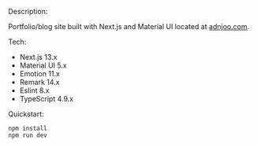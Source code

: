 Description:

Portfolio/blog site built with Next.js and Material UI located at [adnjoo.com](https://adnjoo.com).

Tech:

- Next.js 13.x
- Material UI 5.x
- Emotion 11.x
- Remark 14.x
- Eslint 8.x
- TypeScript 4.9.x

Quickstart:

```
npm install
npm run dev
```
